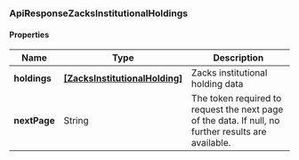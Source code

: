 
[//]: # (CLASS:ApiResponseZacksInstitutionalHoldings)

[//]: # (KIND:object)

### ApiResponseZacksInstitutionalHoldings

#### Properties

[//]: # (START_DEFINITION)

Name | Type | Description
------------ | ------------- | -------------
**holdings** | [**[ZacksInstitutionalHolding]**](ZacksInstitutionalHolding.md) | Zacks institutional holding data &nbsp;
**nextPage** | String | The token required to request the next page of the data. If null, no further results are available. &nbsp;

[//]: # (END_DEFINITION)


[//]: # (CONTAINED_CLASS:ZacksInstitutionalHolding)





